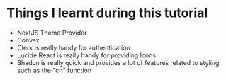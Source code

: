 # Things I learnt during this tutorial

- NextJS Theme Provider
- Convex
- Clerk is really handy for authentication
- Lucide React is really handy for providing Icons
- Shadcn is really quick and provides a lot of features related to styling such as the "cn" function
